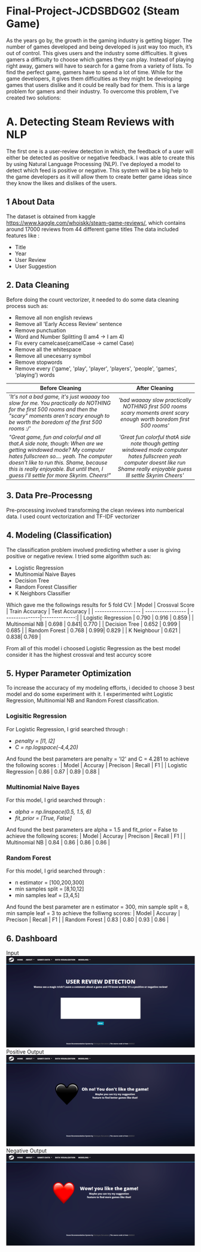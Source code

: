 # Final-Project-JCDSBDG02 (Steam Game)
As the years go by, the growth in the gaming industry is getting bigger. 
The number of games developed and being developed is just way too much, it’s out of control. 
This gives users and the industry some difficulties. It gives gamers a difficulty to choose which games they can play. 
Instead of playing right away, gamers will have to search for a game from a variety of lists. 
To find the perfect game, gamers have to spend a lot of time. 
While for the game developers, 
it gives them difficulties as they might be developing games that users dislike and it could be really bad for them. 
This is a large problem for gamers and their industry. To overcome this problem, I’ve created two solutions:

# A. Detecting Steam Reviews with NLP
The first one is a user-review detection in which, the feedback of a user will either be detected as positive 
or negative feedback. I was able to create this by using Natural Language Processing (NLP). 
I’ve deployed a model to detect which feed is positive or negative. 
This system will be a big help to the game developers as it will allow them to create better 
game ideas since they know the likes and dislikes of the users. 

## 1 About Data
The dataset is obtained from kaggle <a href="https://www.kaggle.com/whoiskk/steam-game-reviews">https://www.kaggle.com/whoiskk/steam-game-reviews/</a>, which contains around 17000 reviews from 44 different game titles
The data included features like :
- Title 
- Year 
- User Review 
- User Suggestion

## 2. Data Cleaning
Before doing the count vectorizer, it needed to do some data cleaning process such as:
- Remove all non english reviews
- Remove all 'Early Access Review' sentence
- Remove punctuation 
- Word and Number Splitting (I am4 -> I am 4)
- Fix every camelcase(camelCase -> camel Case)
- Remove all the whitespace
- Remove all unecesarry symbol
- Remove stopwords
- Remove every ('game', 'play', 'player', 'players', 'people', 'games', 'playing') words 

| Before Cleaning   | After Cleaning         | 
| ------------- |:-------------:| 
| *'It\'s not a bad game, it\'s just waaaay too slow for me. You practically do NOTHING for the first 500 rooms and then the "scary" moments aren\'t scary enough to be worth the boredom of the first 500 rooms :/'*      | *'bad waaaay slow practically NOTHING first 500 rooms scary moments arent scary enough worth boredom first 500 rooms'* | 
|*"Great game, fun and colorful and all that.A side note, though: When are we getting windowed mode? My computer hates fullscreen so.... yeah. The computer doesn't like to run this. Shame, because this is really enjoyable. But until then, I guess I'll settle for more Skyrim. Cheers!"*|*'Great fun colorful thatA side note though getting windowed mode computer hates fullscreen yeah computer doesnt like run Shame really enjoyable guess Ill settle Skyrim Cheers'*|

## 3. Data Pre-Processng
Pre-processing involved transforming the clean reviews into numberical data. I used count vectorization and TF-IDF 
vectorizer

## 4. Modeling (Classification)
The classification problem involved predicting whether a user is giving positive or negative review. I tried some algorithm such as:
- Logistic Regression
- Multinomial Naive Bayes
- Decision Tree
- Random Forest Classifier
- K Neighbors Classifier

Which gave me the followings results for 5 fold CV:
|        Model        | Crossval Score    | Train Accuracy | Test Accuracy |
| ------------------- | ----------------- | ---------------|--------------:|
| Logistic Regression | 0.790 | 0.916 | 0.859 |
| Multinomial NB      | 0.698 | 0.841| 0.770 |
| Decision Tree       | 0.652 | 0.999 | 0.685 |
| Random Forest       | 0.768 | 0.999| 0.829 |
| K Neighbour         | 0.621 | 0.838| 0.769 |

From all of this model i choosed Logistic Regression as the best model consider it has the highest crossval and test accurcy score

## 5. Hyper Parameter Optimization
To increase the accuracy of my modeling efforts, i decided to choose 3 best model and do some experiment with it. 
I experimented wiht Logistic Regression, Multinomial NB and Random Forest classification.
### Logisitic Regression
For Logistic Regression, I grid searched through :
- *penalty = [l1, l2]*
- *C = np.logspace(-4,4,20)*

And found the best parameters are penalty = 'l2' and C = 4.281 to achieve the following scores :
| Model | Accuray | Precison | Recall | F1 |
| Logistic Regression | 0.86 | 0.87 | 0.89 | 0.88 |

### Multinomial Naive Bayes
For this model, I grid searched through : 
- *alpha = np.linspace(0.5, 1.5, 6)*
- *fit_prior = [True, False]*

And found the best parameters are alpha = 1.5 and fit_prior = False to achieve the following scores:
| Model | Accuray | Precison | Recall | F1 |
| Multinomial NB | 0.84 | 0.86 | 0.86 | 0.86 |

### Random Forest
For this model, I grid searched through :
- n estimator = [100,200,300]
- min samples split = [8,10,12]
- min samples leaf = [3,4,5]

And found the best parameter are n estimator = 300, min sample split = 8, min sample leaf = 3 to achieve the folliwng scores:
| Model | Accuray | Precison | Recall | F1 |
| Random Forest | 0.83 | 0.80 | 0.93 | 0.86 |

## 6. Dashboard
Input
![alt text](image_for_readme/nlp.png)
Positive Output
![alt text](image_for_readme/negative.png)
Negative Output
![alt text](image_for_readme/positive.png)


